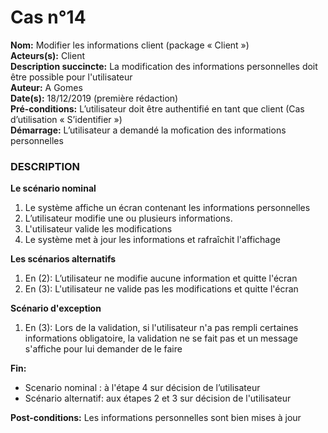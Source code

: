 # Cas  n°14

**Nom:** Modifier les informations client (package « Client »)<br>
**Acteurs(s):** Client<br>
**Description succincte:** La modification des informations personnelles doit être possible pour l'utilisateur<br>
**Auteur:** A Gomes<br>
**Date(s):** 18/12/2019 (première rédaction)<br>
**Pré-conditions:** L’utilisateur doit être authentifié en tant que client (Cas d’utilisation « S’identifier »)<br>
**Démarrage:** L’utilisateur a demandé la mofication des informations personnelles<br>

### **DESCRIPTION**

**Le scénario nominal**<br>
1.	Le système affiche un écran contenant les informations personnelles
2.	L’utilisateur modifie une ou plusieurs informations.
3.  L'utilisateur valide les modifications
4.  Le système met à jour les informations et rafraîchit l'affichage

**Les scénarios alternatifs**<br>
1.  En (2): L’utilisateur ne modifie aucune information et quitte l'écran
2.  En (3): L'utilisateur ne valide pas les modifications et quitte l'écran

**Scénario d'exception**<br>
1. En (3): Lors de la validation, si l'utilisateur n'a pas rempli certaines informations obligatoire, la validation ne se fait pas et un message s'affiche pour lui demander de le faire 

**Fin:** 
- Scenario nominal : à l'étape 4 sur décision de l’utilisateur
- Scénario alternatif: aux étapes 2 et 3 sur décision de l'utilisateur

**Post-conditions:** Les informations personnelles sont bien mises à jour